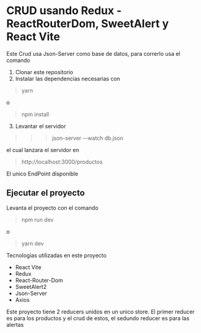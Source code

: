 # CRUD usando Redux - ReactRouterDom, SweetAlert y React Vite
Este Crud usa Json-Server como base de datos, para correrlo usa el comando
1. Clonar este repositorio
2. Instalar las dependencias necesarias con
>yarn

o 
>npm install
3. Levantar el servidor
>>> json-server --watch db.json

el cual lanzara el servidor en 
> http://localhost:3000/productos

El unico EndPoint disponible

## Ejecutar el proyecto

Levanta el proyecto con el comando 
>npm run dev

o
>yarn dev

Tecnologias utilizadas en este proyecto
* React Vite
* Redux
* React-Router-Dom
* SweetAlert2
* Json-Server
* Axios


Este proyecto tiene 2 reducers unidos en un unico store. El primer reducer es para los productos y el crud de estos, el sedundo reducer es para las alertas


